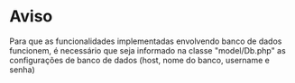 # Aviso

Para que as funcionalidades implementadas envolvendo banco de dados funcionem, é necessário que seja informado na classe "model/Db.php" as configurações de banco de dados (host, nome do banco, username e senha)
